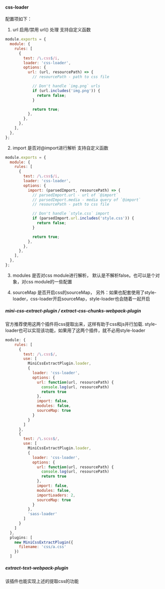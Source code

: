#### css-loader
配置项如下：
1. url 启用/禁用 url() 处理 支持自定义函数
```js
module.exports = {
  module: {
    rules: [
      {
        test: /\.css$/i,
        loader: 'css-loader',
        options: {
          url: (url, resourcePath) => {
            // resourcePath - path to css file

            // Don't handle `img.png` urls
            if (url.includes('img.png')) {
              return false;
            }

            return true;
          },
        },
      },
    ],
  },
};
```

2. import 是否对@import进行解析 支持自定义函数
```js
module.exports = {
  module: {
    rules: [
      {
        test: /\.css$/i,
        loader: 'css-loader',
        options: {
          import: (parsedImport, resourcePath) => {
            // parsedImport.url - url of `@import`
            // parsedImport.media - media query of `@import`
            // resourcePath - path to css file

            // Don't handle `style.css` import
            if (parsedImport.url.includes('style.css')) {
              return false;
            }

            return true;
          },
        },
      },
    ],
  },
};
```

3. modules 是否对css module进行解析， 默认是不解析false。也可以是个对象，对css module的一些配置

4. sourceMap  是否开启css的sourceMap， 另外：如果也配套使用了style-loader，css-loader开启sourceMap，style-loader也会随着一起开启

#####  mini-css-extract-plugin / extract-css-chunks-webpack-plugin 
官方推荐使用这两个插件将css提取出来，这样有助于css和js并行加载. style-loader也可以实现该功能，如果用了这两个插件，就不必用style-loader

```js
module: {
    rules: [
      {
        test: /\.css$/,
        use: [
          MiniCssExtractPlugin.loader,
          {
            loader: 'css-loader',
            options: {
              url: function(url, resourcePath) {
                console.log(url, resourcePath)
                return true
              },
              import: false,
              modules: false,
              sourceMap: true
            }
          }
        ]
      },
      {
        test: /\.scss$/,
        use: [
          MiniCssExtractPlugin.loader,
          {
            loader: 'css-loader',
            options: {
              url: function(url, resourcePath) {
                console.log(url, resourcePath)
                return true
              },
              import: false,
              modules: false,
              importLoaders: 2,
              sourceMap: true
            }
          },
          'sass-loader'
        ]
      }
    ]
  },
  plugins: [
    new MiniCssExtractPlugin({
      filename: 'css/a.css'
    })
  ]
```

##### extract-text-webpack-plugin
该插件也能实现上述的提取css的功能